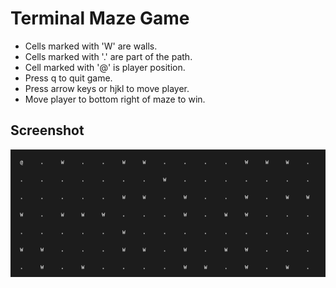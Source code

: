 # Terminal Maze Game

- Cells marked with 'W' are walls.
- Cells marked with '.' are part of the path.
- Cell marked with '@' is player position.
- Press q to quit game.
- Press arrow keys or hjkl to move player.
- Move player to bottom right of maze to win.

## Screenshot

![screenshot](images/screenshot.png)
